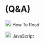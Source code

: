 # (Q&A)

[<img src="https://cdn.jsdelivr.net/npm/@fortawesome/fontawesome-free/svgs/brands/github.svg" width="20" height="20">](https://www.notion.so/How-To-Read-11ce27210518804298c7fdc37aa97fdc?pvs=21) How To Read

[<img src="https://cdn.jsdelivr.net/npm/@fortawesome/fontawesome-free/svgs/brands/js.svg" width="20" height="20">](https://www.notion.so/JavaScript-10fe27210518806985d7d249e6a2b3c7?pvs=21) JavaScript

